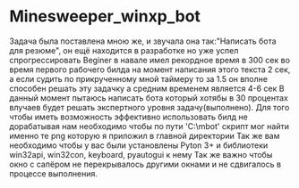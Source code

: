 # Minesweeper_winxp_bot
Задача была поставлена мною же, и звучала она так:"Написать бота для резюме", он ещё находится в разработке но уже успел спрогрессировать Beginer в навале имел рекордное время в 300 сек во время первого рабочего билда на момент написания этого текста 2 сек, а если судить по прикрученному мной таймеру то за 1.5 он вполне способен решать эту задачку а средним временем является 4-6 сек
В данный момент пытаюсь написать бота который хотябы в 30 процентах влучаев будет решать экспертного уровня задачу(выполнено).
Для того чтобы иметь возможность эффективно использовать билд не дорабатывая нам необходимо чтобы по пути 'C:\mbot\' скрипт мог найти именно те png которую я приложил в главной директории
Так же вам необходимо чтобы у вас были установлены Pyton 3+ и библиотеки win32api, win32con, keyboard, pyautogui к нему
Так же важно чтобы окно с сапёром не перекрывалось другими окнами и не сдвигалось в процессе выполнения.
